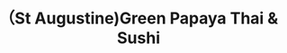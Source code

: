 ---
layout: place
title: "（St Augustine)Green Papaya Thai & Sushi"
permalink: /florida/st-augustine/st-augustine-green-papaya-thai-sushi.html
stateAbbr: FL
stateName: Florida
cityName: St. Augustine
place_id: ChIJlaxGpjsn5IgRcXCtdXOYz54
photos:
  - name: >-
      places/ChIJlaxGpjsn5IgRcXCtdXOYz54/photos/AeeoHcIRQAcz8sxGgWnFWJI0ffFsF-hdFLOO9761xc_vLAVuCVblvpxJsbY_tO3VeVSRxOv4TsOVo1k9KTNO-_vaV6ZfBhdmvFSH6saPfNIKJxmKinqOKdrpKOY4RC_ONEleAvwujFQgjRLMSG_2do1bBVcjZALWnxF10G-muWnrMB174AI8oX1lM9KJ6oit3UqHyt0Ko3bXRy7rMnUxGJDRzfUC5h9fBR_d8hOHS8hkWeYUa-NQBjBjI2c3EUCL0ybwapSAcS0e8Lc7d7sM8w618IJJbPpyDgR0tBSCoIU2L6L4ow
    widthPx: 4032
    heightPx: 2268
    authorAttributions:
      - displayName: （St Augustine)Green Papaya Thai & Sushi
        uri: https://maps.google.com/maps/contrib/107100787130457609965
        photoUri: >-
          https://lh3.googleusercontent.com/a-/ALV-UjXw45uSVfMMWjk7i4Ym7bE_ILjCNppEYryUrMrpy7LEfQStTzI=s100-p-k-no-mo
    flagContentUri: >-
      https://www.google.com/local/imagery/report/?cb_client=maps_api_places.places_api&image_key=!1e10!2sAF1QipOmGXbN1XBipYOZcw_w-kR2NfUT_7FohgD_CI78&hl=en-US
    googleMapsUri: >-
      https://www.google.com/maps/place//data=!3m4!1e2!3m2!1sAF1QipOmGXbN1XBipYOZcw_w-kR2NfUT_7FohgD_CI78!2e10!4m2!3m1!1s0x88e4273ba646ac95:0x9ecf987375ad7071
  - name: >-
      places/ChIJlaxGpjsn5IgRcXCtdXOYz54/photos/AeeoHcIOz1Ci3pTkM3BD013zStPL4D-vDErkw5-dTewYEf5Ey8ibzhBk0a3pnkpC2zEPi7YFR1U8qdoUWKds9OcblQ9IRnvW23GevzP8S8i0ilpwtlagmguZdL1vWL_jwmABJxWVUvvbOl2bPv7psF0cHoqtzpzAWucyDzJqBkc6ejjIIARAOxyuOlTeS5-4ScFjuKKNB9IeuWOvkGut6k8fTWzbTK0eu00peva-DGMBTIH3AWaI0ErPD5fiJalOOfAkwqFco-KaCOP61LbbMCTn7akuXiMuQQpHuzZ-YjJI9uhrRA
    widthPx: 4032
    heightPx: 2876
    authorAttributions:
      - displayName: （St Augustine)Green Papaya Thai & Sushi
        uri: https://maps.google.com/maps/contrib/107100787130457609965
        photoUri: >-
          https://lh3.googleusercontent.com/a-/ALV-UjXw45uSVfMMWjk7i4Ym7bE_ILjCNppEYryUrMrpy7LEfQStTzI=s100-p-k-no-mo
    flagContentUri: >-
      https://www.google.com/local/imagery/report/?cb_client=maps_api_places.places_api&image_key=!1e10!2sAF1QipOXQpuHu1eP2opbbLoodoVuc7rp0Qfj5EsPxv63&hl=en-US
    googleMapsUri: >-
      https://www.google.com/maps/place//data=!3m4!1e2!3m2!1sAF1QipOXQpuHu1eP2opbbLoodoVuc7rp0Qfj5EsPxv63!2e10!4m2!3m1!1s0x88e4273ba646ac95:0x9ecf987375ad7071
  - name: >-
      places/ChIJlaxGpjsn5IgRcXCtdXOYz54/photos/AeeoHcKXkjCY3uC3UMS0aobI-Fp7gPOIdNVKNaNyI9slfYA-0psYtlj44WROpW7-s48NXWmTHG7Xlgixvlo1GMuhFJqMRIg3coKdW5vkkSZergsG7JZGQHlrSgE0DZKZ4pQY9tPitnQq7P9g25hR6nI53r1FPKH-H-NLgImHisT6M6kInpY5dFHCNCc3jUQmBsKZuuqI8I2fxXfzhSqNfYJfeWN-z9FKaJ4QUkcpMy9aY7_kR9PovBiivJu5msL-4QhC9RUtDkLOJzI4VPifqfVYXrofVdBPogSkNGymh5dbI9uuSqrFJgZ0A9FH-gU6RMqErzAU1lOQ_j3EkJDvxPzZ8acg_Y_eseyRS8ZtQtfK14svwLP6aylyOGA5BRJY9jhIoyQU32d4fFiyXeE2YLcDBWYHEKZLXtMhp_y1c_baEXnPpg
    widthPx: 4000
    heightPx: 3000
    authorAttributions:
      - displayName: Celio Centeno
        uri: https://maps.google.com/maps/contrib/110297549463490243870
        photoUri: >-
          https://lh3.googleusercontent.com/a-/ALV-UjUdl04wtC48eIfXtHtTN0yxYdWfQlrhFl0rzOkZjM7CSEFvRJMVNg=s100-p-k-no-mo
    flagContentUri: >-
      https://www.google.com/local/imagery/report/?cb_client=maps_api_places.places_api&image_key=!1e10!2sCIHM0ogKEICAgMCI9eOnNg&hl=en-US
    googleMapsUri: >-
      https://www.google.com/maps/place//data=!3m4!1e2!3m2!1sCIHM0ogKEICAgMCI9eOnNg!2e10!4m2!3m1!1s0x88e4273ba646ac95:0x9ecf987375ad7071
  - name: >-
      places/ChIJlaxGpjsn5IgRcXCtdXOYz54/photos/AeeoHcKd5UcYGtQ-dNuxacyY5dz8PBYdAe3xXW_2exMF8KufqEm2O4GhcmMQghG78yqzSTaMqpNmBihhWOmpu08aOgjzYRpytU7vklfv8qY0i-m3Ce3S9L5Z5lkar04grrfQRURmyLyHvPAs5Fa7mZqRRoo3YA30iKk4rLHMuY2jLvt2FN0xJ0OsYSx_VOaWC6RjrG6oR8JUW2vN2F4FDiDZjdE4pbsg5oLRHjRpSP5ghbMyG8o61xIOu4gKwJZumgtEVDJQpohgMhDFvgIAncWXKuX8KKVTrrK5xRpaN2TUne47aqk9pFAHqtLiXwl6dYDF4hg6xGPG1uCC-KpUi-ZJ2YrRoMXEsLdU5IZ7ur16_5hLXJmuzZL7O9lDNljJ6gBSuaIfQA-MOX8nJ3Zj5rl105NGSWpDAwBbIViwPvOzW0IPdVup
    widthPx: 4800
    heightPx: 3600
    authorAttributions:
      - displayName: Qian Li
        uri: https://maps.google.com/maps/contrib/117578413312643076976
        photoUri: >-
          https://lh3.googleusercontent.com/a/ACg8ocLBVslsFqXMXShdT6FFvS7LOsWrfqxuIcmYC-TKQK7xLBZYYw=s100-p-k-no-mo
    flagContentUri: >-
      https://www.google.com/local/imagery/report/?cb_client=maps_api_places.places_api&image_key=!1e10!2sCIHM0ogKEICAgIDX1Y_YrAE&hl=en-US
    googleMapsUri: >-
      https://www.google.com/maps/place//data=!3m4!1e2!3m2!1sCIHM0ogKEICAgIDX1Y_YrAE!2e10!4m2!3m1!1s0x88e4273ba646ac95:0x9ecf987375ad7071
  - name: >-
      places/ChIJlaxGpjsn5IgRcXCtdXOYz54/photos/AeeoHcIK_GpGUCfaGMrzOfXNv35BxxtQESCMUEU-NjkHBe_NjEku2-2st2onNr09qMmCcUuJn8Q9PqdxXLhqMZg4NN1f1pE5VmfEyBrW4SRviwhMFW6IGXB3RbpAnni5yEsVbzwjwgq6Yy0bAfQChIze1IuMmvAsiwdyBQZWAo5A-Ohfcd0Y_KZvWPAtUN2OzsokZi_yndxsxaHFreLVT9rT18N3y57KY8ax1V-dhKYueOaEamxKJtNJzxeoXrOilwjSX8VZrxijb1o8GraBUllwO2CN-8Q09KqRyCa91mCJiZJ2aBmKvv2cb8i2RmblE2DBTC_8vnYFM0BvoHSzQ4LAwRdXir4RGcaHF8yzv__azOhfZhpqci502PdxRGjmhj882zM9-tp2kDEd3yWFunnM7BvSgJjGEyQlKpGUziWO4_z5vA
    widthPx: 4032
    heightPx: 3024
    authorAttributions:
      - displayName: cstolzenbach
        uri: https://maps.google.com/maps/contrib/117927605992519396331
        photoUri: >-
          https://lh3.googleusercontent.com/a-/ALV-UjUu0JNKbbF33KZu1boRqYu3f_J6peUHoETV494wMD-kBVznS0V8Kw=s100-p-k-no-mo
    flagContentUri: >-
      https://www.google.com/local/imagery/report/?cb_client=maps_api_places.places_api&image_key=!1e10!2sCIHM0ogKEICAgMDI9O2OHQ&hl=en-US
    googleMapsUri: >-
      https://www.google.com/maps/place//data=!3m4!1e2!3m2!1sCIHM0ogKEICAgMDI9O2OHQ!2e10!4m2!3m1!1s0x88e4273ba646ac95:0x9ecf987375ad7071
  - name: >-
      places/ChIJlaxGpjsn5IgRcXCtdXOYz54/photos/AeeoHcKhsgc3dVbfkj_AFD3ei4VJC0pIu3cHhA-uVX3daJIeFXPiujVL1NPYUeLyzh9xJUoMUzuPaowU0eKQqfpxx5jH9QXSGUwRCHNXt7SaXDeHag7AYfSIECp-39zSxL_H3S_07hLUDt0SwfZs6viZ3s6iUyvo-K35oZWI1VwTVwjYYR8GZJrCjSgPh64q9tAOzHVdAeQBZ-URUuXFVHthQFRino4-zQ25cutOepxeon5zA0TcDtWDPigRsgKYGRlbZxhkIBKhRQsnHna3IC3HkA-xxkwBU1WifMZ9ubUsv5_h5_ULUIgXVx0drqx8-br21iPg4CadUlQqwzvzOHhIf_5HqxEqMSIQE29WQT7ggLqPYhNaNEtXvMTKCrkYkHp2qIqv1RExnX-8Xc-FlYALR6Drjy5RhX9bKewb2p_N9us
    widthPx: 1440
    heightPx: 1080
    authorAttributions:
      - displayName: Jax Sean
        uri: https://maps.google.com/maps/contrib/117811551691510631304
        photoUri: >-
          https://lh3.googleusercontent.com/a-/ALV-UjXy2B_ICTHKtMh4X74XF8X6pg-WYj0HjgxdtSlpjWPeQmRXhjAnBA=s100-p-k-no-mo
    flagContentUri: >-
      https://www.google.com/local/imagery/report/?cb_client=maps_api_places.places_api&image_key=!1e10!2sCIHM0ogKEICAgICHp-DrdQ&hl=en-US
    googleMapsUri: >-
      https://www.google.com/maps/place//data=!3m4!1e2!3m2!1sCIHM0ogKEICAgICHp-DrdQ!2e10!4m2!3m1!1s0x88e4273ba646ac95:0x9ecf987375ad7071
  - name: >-
      places/ChIJlaxGpjsn5IgRcXCtdXOYz54/photos/AeeoHcI_jZQjYY_Hg8I9atANcub5YbUnAuXDrCkVwmj25NyQDM42llk3fxE3rHkTdMKzzEnN2nxp5LW4MnW5T-vJjKMrqCTUq9KeRh2F2madx12soYuCgQ_0PItZ4O_joyE7WOGVlGB0eDHxRAnOjNifZpJPE3X-qmmJrUMaOtdPFtgjc_m3gyM6DylqmQI6ug2OacmxGKZ9CJ_c4IeEUzEeBairK3KUYJCZpA9TptoVCv83it7EUBnBB6obpWf3zlG--kEgCFHRDD1iBQXrxDs7smHxejMmwTy0Slm_ezLLKdkPk9-ikYzy5scYQzdwTtAPdLzpyA-ppYE4LepQvrCFQ1v7K-BkwTzfC8nn3nLdLedKvs2liwKJhMEKqi6t3M_YOt5SLapwS18Ukv0myC29OiW0ga-k7KUeObmtXkxCVOw
    widthPx: 4000
    heightPx: 3000
    authorAttributions:
      - displayName: Jax Sean
        uri: https://maps.google.com/maps/contrib/117811551691510631304
        photoUri: >-
          https://lh3.googleusercontent.com/a-/ALV-UjXy2B_ICTHKtMh4X74XF8X6pg-WYj0HjgxdtSlpjWPeQmRXhjAnBA=s100-p-k-no-mo
    flagContentUri: >-
      https://www.google.com/local/imagery/report/?cb_client=maps_api_places.places_api&image_key=!1e10!2sCIHM0ogKEICAgICHp-DrLQ&hl=en-US
    googleMapsUri: >-
      https://www.google.com/maps/place//data=!3m4!1e2!3m2!1sCIHM0ogKEICAgICHp-DrLQ!2e10!4m2!3m1!1s0x88e4273ba646ac95:0x9ecf987375ad7071
  - name: >-
      places/ChIJlaxGpjsn5IgRcXCtdXOYz54/photos/AeeoHcKU494ZvvsM8uGdPUyD8a8_TVIF83279zacsrZGIo82XD3kcacy7Zbvc6Z03IPeQhVrNcZBzt4rwkCBHn8LcFBKtF9Xt-E3TinQqaBALeNsJryNi0GYbHiRtBjTBdekok-g-4ZmJPy-o4adL2v4PCEkZNw-pVMhmx2W_gYa3X_cdJJnkJbgyaIYKq5HxWJNfNFyaau-iKY_yItmmVpsErB41s9JRJqGyr0bi6NeB4Y1N07tpqAhamYaCSbdy4nQGGxdteZ8ubrq6XZsVccRF1DqvFPW-PyI7MQYAqDWB6ROQb89ZTePgU7p0klAbYSgTAvSiBPDKI9DVAlooUZMBxldlMaQ9XY4o9qFzsn1kloUh-NZUnDZhNESLMNvZyB19Dd2cB-2iLBNccgkGRhhhm4oAjEU-PTT_l7NuRvcPhO1mBo
    widthPx: 2560
    heightPx: 1920
    authorAttributions:
      - displayName: Tammy Schmelzer
        uri: https://maps.google.com/maps/contrib/118379577286814550891
        photoUri: >-
          https://lh3.googleusercontent.com/a/ACg8ocK1TXsQeR87qLXswvfD3TQCzixpyp6MavuPersbPavxMUaouA=s100-p-k-no-mo
    flagContentUri: >-
      https://www.google.com/local/imagery/report/?cb_client=maps_api_places.places_api&image_key=!1e10!2sCIHM0ogKEICAgICnxIidwAE&hl=en-US
    googleMapsUri: >-
      https://www.google.com/maps/place//data=!3m4!1e2!3m2!1sCIHM0ogKEICAgICnxIidwAE!2e10!4m2!3m1!1s0x88e4273ba646ac95:0x9ecf987375ad7071
  - name: >-
      places/ChIJlaxGpjsn5IgRcXCtdXOYz54/photos/AeeoHcJeJ5i9FO5D1jF7SCkNf6F_9NdKlJ6MOqUHZF3-wGggfE5224Uz-DnNFYHmS4NGglmJFZJbW2lSBux7O0uPLKXZ1QX5gM7gC1M89xdMkQwNedrr3HJnb5iVMVhyRKqq-tZK936fkI40lweiMJvq6TiY1mn6NiWlv9HARE8h1bZc16nyFekyEtE0ijICu3rcQn2wIUYrlN7JzXo5m2TfQVf1l7KkLag37uagxPT04ZquaAadXITXIXx5NmOFJtj69bHoSKL5Bida-TkwfNoPEn-qEbUkMr-ijzXu4q4zWoStYOVPhoMcR9NCYebCGM_2dHfsT6xRshCNbYHH5B5rPW86gmcVbywjc4A1bUSYQkQrVlQHmkwqQYCpTRQ_L_t7pwTLX4tVWd90sBiCQoJoq0JhRl7n_nKgmAlxI7nxiHYRUKiP
    widthPx: 3024
    heightPx: 4032
    authorAttributions:
      - displayName: Rey C
        uri: https://maps.google.com/maps/contrib/114388876800918259432
        photoUri: >-
          https://lh3.googleusercontent.com/a-/ALV-UjXBQfudsHk49_bV662w8x2K5AxLR9Ab2IP-I4RyYa6idNMruXcN=s100-p-k-no-mo
    flagContentUri: >-
      https://www.google.com/local/imagery/report/?cb_client=maps_api_places.places_api&image_key=!1e10!2sCIHM0ogKEICAgIDRlN_C3wE&hl=en-US
    googleMapsUri: >-
      https://www.google.com/maps/place//data=!3m4!1e2!3m2!1sCIHM0ogKEICAgIDRlN_C3wE!2e10!4m2!3m1!1s0x88e4273ba646ac95:0x9ecf987375ad7071
  - name: >-
      places/ChIJlaxGpjsn5IgRcXCtdXOYz54/photos/AeeoHcIifzTXFE4OOpuLJtZG63rXJ8OXTzZwGqDb_POfNNMvWDPv5A6v1blqPAU6_R0hNSFVhW025SoIia6jEGEQBNzAyChvg22UAjZleup5ci7Ic2vExiNuOoYTGew5b9xQl-VGrhfxNLoBRXgo4RC35eLBoxl0hLaHjnhTlIfJ4QGRJGOcPsUMU6i60ALmVc7G6B5YDEPeYQc5zjuU5EjkVpzGfTZ5AJG2mjSkZLJHT4_Nf_t-oCHTwINxPP9kr2MX8P0zk9bT_kRmsRPSfpYY6cDQJeMgBH40vq8ycSNi2OT9a-stbvAkgn2Nyq6kcCLGPJP-084XS99fvZ5mszbDPDdts1GAR3sWb5wxcJm3oeBZbRdoq8xBScnAdaz1nElRdYqm_Xyb_YwBJvZ7UdfsJ_tG6BpHEpMuSPePgkU-IQ70do2W
    widthPx: 4032
    heightPx: 3024
    authorAttributions:
      - displayName: Anthony C
        uri: https://maps.google.com/maps/contrib/104020666362300453209
        photoUri: >-
          https://lh3.googleusercontent.com/a/ACg8ocInM9FJjfK5uvZb6PbL8wrVPaDmmlNfISi63wQ0ylQUG6awHYc=s100-p-k-no-mo
    flagContentUri: >-
      https://www.google.com/local/imagery/report/?cb_client=maps_api_places.places_api&image_key=!1e10!2sCIHM0ogKEICAgID2zoaD5QE&hl=en-US
    googleMapsUri: >-
      https://www.google.com/maps/place//data=!3m4!1e2!3m2!1sCIHM0ogKEICAgID2zoaD5QE!2e10!4m2!3m1!1s0x88e4273ba646ac95:0x9ecf987375ad7071
address: 841 S Ponce De Leon Blvd Ste 10, St. Augustine, FL 32084, USA
street: 841 S Ponce De Leon Blvd Ste 10
city: St. Augustine
state: FL
zip: '32084'
country: USA
neighborhood: null
latitude: '29.880623'
longitude: '-81.324397'
accessibility_options:
  wheelchairAccessibleParking: true
  wheelchairAccessibleEntrance: true
  wheelchairAccessibleRestroom: true
  wheelchairAccessibleSeating: true
business_status: OPERATIONAL
name: （St Augustine)Green Papaya Thai & Sushi
google_maps_links:
  directionsUri: >-
    https://www.google.com/maps/dir//''/data=!4m7!4m6!1m1!4e2!1m2!1m1!1s0x88e4273ba646ac95:0x9ecf987375ad7071!3e0
  placeUri: https://maps.google.com/?cid=11443532799834681457
  writeAReviewUri: >-
    https://www.google.com/maps/place//data=!4m3!3m2!1s0x88e4273ba646ac95:0x9ecf987375ad7071!12e1
  reviewsUri: >-
    https://www.google.com/maps/place//data=!4m4!3m3!1s0x88e4273ba646ac95:0x9ecf987375ad7071!9m1!1b1
  photosUri: >-
    https://www.google.com/maps/place//data=!4m3!3m2!1s0x88e4273ba646ac95:0x9ecf987375ad7071!10e5
primary_type: Thai Restaurant
opening_hours:
  regular: null
  current: null
secondary_opening_hours:
  regular:
    weekdayDescriptions: null
    type: null
  current:
    weekdayDescriptions: null
    type: null
phone: null
price_level: null
price_range: null
rating: null
rating_count: 0
website: null
description: null
reviews: null
parking_options: null
payment_options: null
allow_dogs: null
curbside_pickup: null
delivery: null
dine_in: null
good_for_children: null
good_for_groups: null
good_for_sports: null
live_music: null
menu_for_children: null
outdoor_seating: null
reservable: null
restroom: null
serves_beer: null
serves_breakfast: null
serves_brunch: null
serves_cocktails: null
serves_coffee: null
serves_dinner: null
serves_dessert: null
serves_lunch: null
serves_vegetarian_food: null
serves_wine: null
takeout: null

---